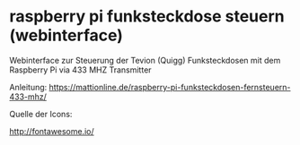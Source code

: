 # raspberry pi funksteckdose steuern (webinterface)

Webinterface zur Steuerung der Tevion (Quigg) Funksteckdosen mit dem Raspberry Pi via 433 MHZ Transmitter

Anleitung: https://mattionline.de/raspberry-pi-funksteckdosen-fernsteuern-433-mhz/

Quelle der Icons:

http://fontawesome.io/
